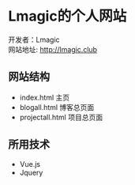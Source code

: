 # Lmagic的个人网站
开发者：Lmagic  
网站地址: <http://lmagic.club>

## 网站结构
 - index.html 主页
 - blogall.html 博客总页面
 - projectall.html 项目总页面

## 所用技术
 - Vue.js
 - Jquery